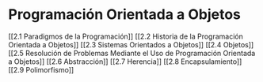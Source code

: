 # Programación Orientada a Objetos 
[[2.1 Paradigmos de la Programación]]
[[2.2 Historia de la Programación Orientada a Objetos]]
[[2.3 Sistemas Orientados a Objetos]]
[[2.4 Objetos]]
[[2.5 Resolución de Problemas Mediante el Uso de Programación Orientada a Objetos]]
[[2.6 Abstracción]]
[[2.7 Herencia]]
[[2.8 Encapsulamiento]]
[[2.9 Polimorfismo]]